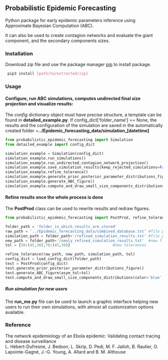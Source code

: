 ## Probabilistic Epidemic Forecasting
Python package for early epidemic parameters inference using Approximate Bayesian Computation (ABC). 

It can also be used to create contagion networks and evaluate the giant component, and the secondary components sizes.

### Installation

Download zip file and use the package manager [pip](https://pip.pypa.io/en/stable/) to install package.
```bash
 pip3 install [path/to/extracted/zip]
```
### Usage

#### Configure, run ABC simulations, computes undirected final size projection and visualize results:

The *config* dictionary object must have precise structure, a template can be found in **detailed_example.py**. If config_dict['folder_name'] == None, the results
and the configuration of the simulation are saved in the automatically created folder **~../Epidemic_forecasting_data/simulation_[datetime]** 
```python
from probabilistic_epidemic_forecasting import Simulation
from detailed_example import config_dict

simulation_example = Simulation(config_dict)
simulation_example.run_simulations()
simulation_example.run_undirected_contagion_network_projection()
simulation_example.save_simulation_results(keep_rejected_simulations=False)  
simulation_example.refine_tolerance() 
simulation_example.generate_prior_posterior_parameter_distributions_figure()
simulation_example.generate_ABC_figure()
simulation_example.compute_and_draw_small_size_components_distributions(color='orange', s_max=100, normalized=False)
```

#### Refine results once the whole process is done

The **PostProd** class can be used to rewrite results and redraw figures.
```python
from probabilistic_epidemic_forecasting import PostProd, refine_tolerance, load_config_dict

folder_path = 'folder_in_which_results_are_stored'
raw_path = '../Epidemic_forecasting_data/combined_database.txt' #file path to raw data
simulation_path = folder_path+'/refined_simulation_results.txt'	#file path to simulated data
new_path = folder_path+'/newly_refined_simulation_results.txt'	#new file path where newly refined results will be stored
tol = {50:(45,30),70:(45,30)}					#new tolerances

refine_tolerance(raw_path, new_path, simulation_path, tol)
config_dict = load_config_dict(folder_path)
test = PostProd(config_dict)
test.generate_prior_posterior_parameter_distributions_figure()
test.generate_ABC_figure(asym_tol=tol)
test.compute_and_draw_small_size_components_distributions(color='blue', s_max=40, normalized=True, fig_name="refined_small_comp_distr")
```

##### Run simulation for new users

The **run_me.py** file can be used to launch a graphic interface helping new users to run their own simulations, with almost all customization options available.



### Reference
The network epidemiology of an Ebola epidemic: Validating contact tracing and disease surveillance<br>
L. Hébert-Dufresne, J. Bedson, L. Skrip, D. Pedi, M. F. Jalloh, B. Raulier, O. Lapointe-Gagné, J.-G. Young, A. Allard and B. M. Althouse<br>
